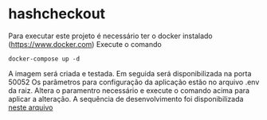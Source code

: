 # hashcheckout

Para executar este projeto é necessário ter o docker instalado (https://www.docker.com)
Execute o comando
```
docker-compose up -d
```
A imagem será criada e testada. Em seguida será disponibilizada na porta 50052
Os parâmetros para configuração da aplicação estão no arquivo .env da raiz. Altera o paramentro necessário e execute o comando acima para aplicar a alteração.
A sequência de desenvolvimento foi disponibilizada [neste arquivo](https://github.com/arthurepp/hashcheckout/blob/main/Plano.md)
